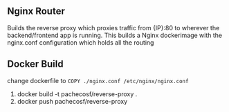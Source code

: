## Nginx Router

Builds the reverse proxy which proxies traffic from {IP}:80 to wherever the backend/frontend app is running. This builds a Nginx dockerimage with the nginx.conf configuration which holds all the routing

## Docker Build
change dockerfile to `COPY ./nginx.conf /etc/nginx/nginx.conf`
1. docker build -t pachecosf/reverse-proxy .
2. docker push pachecosf/reverse-proxy
